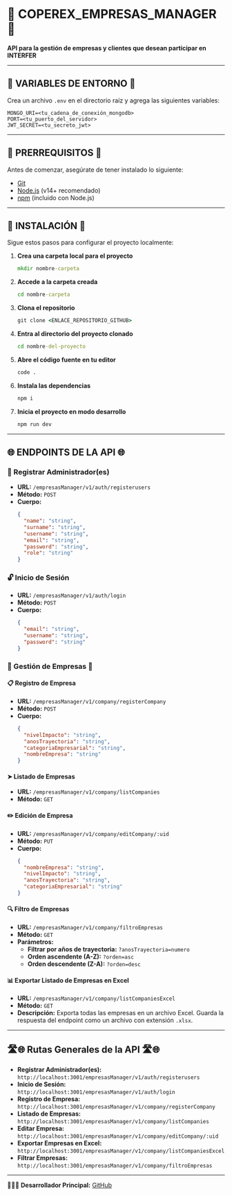 # 🏢 COPEREX_EMPRESAS_MANAGER 🏢
**API para la gestión de empresas y clientes que desean participar en INTERFER**

---

## 🔑 VARIABLES DE ENTORNO 🔑

Crea un archivo `.env` en el directorio raíz y agrega las siguientes variables:

```env
MONGO_URI=<tu_cadena_de_conexión_mongodb>
PORT=<tu_puerto_del_servidor>
JWT_SECRET=<tu_secreto_jwt>
```

---

## 🚀 PRERREQUISITOS 🚀

Antes de comenzar, asegúrate de tener instalado lo siguiente:

- [Git](https://git-scm.com/)
- [Node.js](https://nodejs.org/) (v14+ recomendado)
- [npm](https://www.npmjs.com/) (incluido con Node.js)

---

## 🔧 INSTALACIÓN 🔧

Sigue estos pasos para configurar el proyecto localmente:

1. **Crea una carpeta local para el proyecto**
   ```cmd
   mkdir nombre-carpeta  
   ```
2. **Accede a la carpeta creada**
   ```cmd
   cd nombre-carpeta
   ```
3. **Clona el repositorio**
   ```cmd
   git clone <ENLACE_REPOSITORIO_GITHUB>
   ```
4. **Entra al directorio del proyecto clonado**
   ```cmd
   cd nombre-del-proyecto
   ```
5. **Abre el código fuente en tu editor**
   ```cmd
   code .
   ```
6. **Instala las dependencias**
   ```cmd
   npm i
   ```
7. **Inicia el proyecto en modo desarrollo**
   ```cmd
   npm run dev
   ```

---

## 🌐 ENDPOINTS DE LA API 🌐

### 📝 Registrar Administrador(es)
- **URL:** `/empresasManager/v1/auth/registerusers`
- **Método:** `POST`
- **Cuerpo:**
  ```json
  {
    "name": "string",
    "surname": "string",
    "username": "string",
    "email": "string",
    "password": "string",
    "role": "string"
  }
  ```

### 🔓 Inicio de Sesión
- **URL:** `/empresasManager/v1/auth/login`
- **Método:** `POST`
- **Cuerpo:**
  ```json
  {
    "email": "string",
    "username": "string",
    "password": "string"
  }
  ```

### 💼 Gestión de Empresas 💼

#### 📋 Registro de Empresa
- **URL:** `/empresasManager/v1/company/registerCompany`
- **Método:** `POST`
- **Cuerpo:**
  ```json
  {
    "nivelImpacto": "string",
    "anosTrayectoria": "string",
    "categoriaEmpresarial": "string",
    "nombreEmpresa": "string"
  }
  ```

#### ➤ Listado de Empresas
- **URL:** `/empresasManager/v1/company/listCompanies`
- **Método:** `GET`

#### ✏️ Edición de Empresa
- **URL:** `/empresasManager/v1/company/editCompany/:uid`
- **Método:** `PUT`
- **Cuerpo:**
  ```json
  {
    "nombreEmpresa": "string",
    "nivelImpacto": "string",
    "anosTrayectoria": "string",
    "categoriaEmpresarial": "string"
  }
  ```

#### 🔍 Filtro de Empresas
- **URL:** `/empresasManager/v1/company/filtroEmpresas`
- **Método:** `GET`
- **Parámetros:**
  - **Filtrar por años de trayectoria:** `?anosTrayectoria=numero`
  - **Orden ascendente (A-Z):** `?orden=asc`
  - **Orden descendente (Z-A):** `?orden=desc`

#### 📊 Exportar Listado de Empresas en Excel
- **URL:** `/empresasManager/v1/company/listCompaniesExcel`
- **Método:** `GET`
- **Descripción:** Exporta todas las empresas en un archivo Excel. Guarda la respuesta del endpoint como un archivo con extensión `.xlsx`.

---

## 🛣️🌐 Rutas Generales de la API 🛣️🌐

- **Registrar Administrador(es):** `http://localhost:3001/empresasManager/v1/auth/registerusers`
- **Inicio de Sesión:** `http://localhost:3001/empresasManager/v1/auth/login`
- **Registro de Empresa:** `http://localhost:3001/empresasManager/v1/company/registerCompany`
- **Listado de Empresas:** `http://localhost:3001/empresasManager/v1/company/listCompanies`
- **Editar Empresa:** `http://localhost:3001/empresasManager/v1/company/editCompany/:uid`
- **Exportar Empresas en Excel:** `http://localhost:3001/empresasManager/v1/company/listCompaniesExcel`
- **Filtrar Empresas:** `http://localhost:3001/empresasManager/v1/company/filtroEmpresas`

-------------------------------------------------------------------------

👨🏻‍💼 **Desarrollador Principal:** [GitHub](https://github.com/Bsoberanis)

